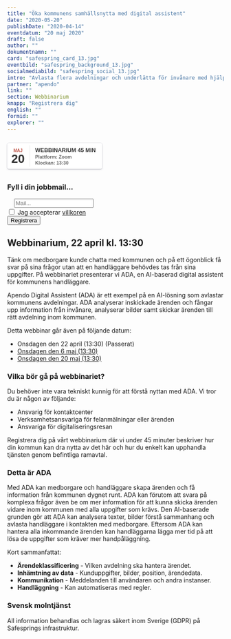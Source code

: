 ```yaml
---
title: "Öka kommunens samhällsnytta med digital assistent"
date: "2020-05-20"
publishDate: "2020-04-14"
eventdatum: "20 maj 2020"
draft: false
author: ""
dokumentnamn: ""
card: "safespring_card_13.jpg"
eventbild: "safespring_background_13.jpg"
socialmediabild: "safespring_social_13.jpg"
intro: "Avlasta flera avdelningar och underlätta för invånare med hjälp av svensk AI"
partner: "apendo"
link: ""
section: Webbinarium
knapp: "Registrera dig"
english: ""
formid: ""
explorer: ""
---
```

<style>
.safespring-event .desc .des,.safespring-event .desc .hed{font-family:Hind,sans-serif;overflow:hidden}.safespring-event{display:inline-block;position:relative;cursor:default;background:#fff;font-family:Hind,sans-serif;font-weight:600;color:#323232!important;font-size:15px;line-height:100%;-webkit-box-shadow:0 0 0 .5px rgba(50,50,93,.17),0 2px 5px 0 rgba(50,50,93,.1),0 1px 1.5px 0 rgba(0,0,0,.07),0 1px 2px 0 rgba(0,0,0,.08),0 0 0 0 transparent!important;-moz-box-shadow:0 0 0 .5px rgba(50,50,93,.17),0 2px 5px 0 rgba(50,50,93,.1),0 1px 1.5px 0 rgba(0,0,0,.07),0 1px 2px 0 rgba(0,0,0,.08),0 0 0 0 transparent!important;box-shadow:0 0 0 .5px rgba(50,50,93,.17),0 2px 5px 0 rgba(50,50,93,.1),0 1px 1.5px 0 rgba(0,0,0,.07),0 1px 2px 0 rgba(0,0,0,.08),0 0 0 0 transparent!important;-webkit-border-radius:4px;border-radius:4px}.safespring-event .date{width:50px;height:60px;float:left;position:relative}.safespring-event .date .bdr1,.safespring-event .date .bdr2{width:1px;height:50px;position:absolute;z-index:100;top:5px}.safespring-event .date .mon{display:block;text-align:center;padding:12px 0 0;font-size:10px;color:#bf5549;font-weight:700;line-height:110%;text-transform:uppercase}.safespring-event .date .day{display:block;text-align:center;padding:0 0 8px;font-size:28px;font-weight:700;color:#333;line-height:100%}.safespring-event .date .bdr1{background:#eaeaea;right:-3px}.safespring-event .date .bdr2{background:#fff;right:-4px}.safespring-event .desc{height:60px;float:left;position:relative;padding:0 15px 0 0}.safespring-event .desc p{margin:0;display:block;text-align:left;padding:10px 0 0 15px;font-size:11px;color:#666;line-height:130%}.safespring-event .desc .hed{height:15px;display:block;margin-bottom:0;font-size:13px;line-height:110%;color:#333;text-transform:uppercase}.safespring-event .desc .des{height:28px;display:block}.safespring-event-selected{background-color:#f4f4f4}.addeventatc .alarm_reminder,.addeventatc .all_day_event,.addeventatc .attendees,.addeventatc .calname,.addeventatc .date_format,.addeventatc .recurring,.addeventatc .status,.addeventatc .uid,.safespring-event .client,.safespring-event .description,.safespring-event .end,.safespring-event .facebook_event,.safespring-event .location,.safespring-event .method,.safespring-event .organizer,.safespring-event .organizer_email,.safespring-event .start,.safespring-event .timezone,.safespring-event .title,.safespring-event .transp{display:none!important}
</style>
<div style="clear:both;padding:10px 0px 10px 0px;">
	<div class="safespring-event" data-styling="none">
		<div class="date">
			<span class="mon">MAJ</span>
			<span class="day">20</span>
			<div class="bdr1"></div>
			<div class="bdr2"></div>
		</div>
		<div class="desc">
			<p>
				<strong class="hed">Webbinarium 45 min</strong>
				<span class="des">Plattform: Zoom<br />Klockan: 13:30</span>
			</p>
		</div>
	</div>
	</div>
	<form id="up-form" name="form_9549ue1f2278508ab4df4b5c9964088c18914" action="https://power.upsales.com/api/external/formSubmit" method="POST">
	  <h3>Fyll i din jobbmail...</h3>
		<div class="email">
	    <div class="form">
	      <i class="fas fa-envelope"></i>&nbsp;&nbsp;&nbsp;
	      <input maxlength="512" type="email" pattern="^[a-zA-Z0-9.!#$%&amp;’*+\/=?^_`{|}~-]+@[a-zA-Z0-9-]+(?:\.[a-zA-Z0-9-]+){1,}$" title="Please enter a valid email" id="up-email-input" autocomplete="off" name="Contact.email" required="required" placeholder="Mail...">
	    </div>
	  </div>
	    <div class="inputGroup">
	        <input id="villkor" type="checkbox" value="on" name="singleOptIn.1568140995494">
	        <label for="villkor">Jag accepterar <a href="/dokument/personuppgiftshantering/">villkoren</a></label>
	    </div>
		<!-- REQUIRED FIELDS -->
		<input type="hidden" name="formCid" value="9549">
		<input type="hidden" name="formId" value="9549ue1f2278508ab4df4b5c9964088c18914">
		<input type="hidden" name="isFrame" value="false">
		<input type="text" value="" name="validation" style="display: none;">
		<!-- END OF REQUIRED FIELDS -->
		<div class="submit-button"><button class="button" type="submit">Registrera</button></div>
	</form>
	<script>
		(function(){var form = document.getElementById("up-form");if(form) {var submitted = false;form.addEventListener("submit", function(ev) {var button = ev.target.querySelector("button[type=submit]");if(button) {button.disabled = true;}if (!submitted && window.hasPhoneFields) {var phoneFields = form.querySelectorAll('input[name*=phone], input[name*=Phone]');[].forEach.call(phoneFields, function(element) {if (element.iti) { element.value = element.iti.getNumber(); }});submitted = true;form.submit()}});}})();
</script>

## Webbinarium, 22 april kl. 13:30

<div class="ingress"><p>Tänk om medborgare kunde chatta med kommunen och på ett ögonblick få svar på sina frågor utan att en handläggare behövdes tas från sina uppgifter. På webbinariet presenterar vi ADA, en AI-baserad digital assistent för kommunens handläggare.</p></div>

Apendo Digital Assistent (ADA) är ett exempel på en AI-lösning som avlastar kommunens avdelningar. ADA analyserar inskickade ärenden och fångar upp information från invånare, analyserar bilder samt skickar ärenden till rätt avdelning inom kommunen.

Detta webbinar går även på följande datum:

- Onsdagen den 22 april (13:30) (Passerat)
- [Onsdagen den 6 maj (13:30)](/event/2020-05-06)
- [Onsdagen den 20 maj (13:30)](/event/2020-05-20)

### Vilka bör gå på webbinariet?
Du behöver inte vara tekniskt kunnig för att förstå nyttan med ADA. Vi tror du är någon av följande:

- Ansvarig för kontaktcenter
- Verksamhetsansvariga för felanmälningar eller ärenden
- Ansvariga för digitaliseringsresan

Registrera dig på vårt webbinarium där vi under 45 minuter beskriver hur din kommun kan dra nytta av det här och hur du enkelt kan upphandla tjänsten genom befintliga ramavtal.

### Detta är ADA
Med ADA kan medborgare och handläggare skapa ärenden och få information från kommunen dygnet runt. ADA kan förutom att svara på komplexa frågor även be om mer information för att kunna skicka ärenden vidare inom kommunen med alla uppgifter som krävs. Den AI-baserade grunden gör att ADA kan analysera texter, bilder förstå sammanhang och avlasta handläggare i kontakten med medborgare. Eftersom ADA kan hantera alla inkommande ärenden kan handläggarna lägga mer tid på att lösa de uppgifter som kräver mer handpåläggning.

Kort sammanfattat:

- **Ärendeklassificering** - Vilken avdelning ska hantera ärendet.
- **Inhämtning av data** - Kunduppgifter, bilder, position, ärendedata.
- **Kommunikation** - Meddelanden till användaren och andra instanser.
- **Handläggning** - Kan automatiseras med regler.

### Svensk molntjänst
All information behandlas och lagras säkert inom Sverige (GDPR) på Safesprings infrastruktur.
